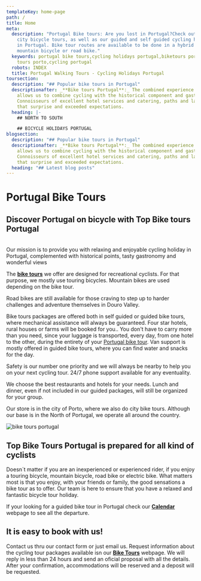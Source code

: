 ```yaml
---
templateKey: home-page
path: /
title: Home
meta:
  description: "Portugal Bike tours: Are you lost in Portugal?Check out our Porto
    city bicycle tours, as well as our guided and self guided cycling holidays
    in Portugal. Bike tour routes are available to be done in a hybrid bicycle,
    mountain bicycle or road bike."
  keywords: portugal bike tours,cycling holidays portugal,biketours portugal,bike
    tours porto,cycling portugal
  robots: INDEX
  title: Portugal Walking Tours - Cycling Holidays Portugal
toursection:
  description: "## Popular bike tours in Portugal"
  descriptionafter: _**Bike tours Portugal**:_ The combined experience of our team
    allows us to combine cycling with the historical component and gastronomy.
    Connoisseurs of excellent hotel services and catering, paths and landscapes
    that surprise and exceeded expectations.
  heading: |-
    ## NORTH TO SOUTH

    ## BICYCLE HOLIDAYS PORTUGAL
blogsection:
  description: "## Popular bike tours in Portugal"
  descriptionafter: _**Bike tours Portugal**:_ The combined experience of our team
    allows us to combine cycling with the historical component and gastronomy.
    Connoisseurs of excellent hotel services and catering, paths and landscapes
    that surprise and exceeded expectations.
  heading: "## Latest blog posts"
---
```

# Portugal Bike Tours

## Discover Portugal on bicycle with Top Bike tours Portugal

\
Our mission is to provide you with relaxing and enjoyable cycling holiday in Portugal, complemented with historical points, tasty gastronomy and wonderful views

The **[bike tours](https://topwalkingtoursportugal.com/bike-tours-in-portugal/)** we offer are designed for recreational cyclists. For that purpose, we mostly use touring bicycles. Mountain bikes are used depending on the bike tour.

Road bikes are still available for those craving to step up to harder challenges and adventure themselves in Douro Valley.

Bike tours packages are offered both in self guided or guided bike tours, where mechanical assistance will always be guaranteed. Four star hotels, rural houses or farms will be booked for you.. You don't have to carry more than you need, since your luggage is transported, every day, from one hotel to the other, during the entirety of your [Portugal bike tour](https://topwalkingtoursportugal.com/bike-tours-in-portugal/). Van support is mostly offered in guided bike tours, where you can find water and snacks for the day.

Safety is our number one priority and we will always be nearby to help you on your next cycling tour. 24/7 phone support available for any eventuality.

We choose the best restaurants and hotels for your needs. Lunch and dinner, even if not included in our guided packages, will still be organized for your group.

Our store is in the city of Porto, where we also do city bike tours. Although our base is in the North of Portugal, we operate all around the country.

![bike tours portugal](/img/bike-tours-in-portugal.jpg "bike tours portugal")

## Top Bike Tours Portugal is prepared for all kind of cyclists

Doesn´t matter if you are an inexperienced or experienced rider, if you enjoy a touring bicycle, mountain bicycle, road bike or electric bike. What matters most is that you enjoy, with your friends or family, the good sensations a bike tour as to offer. Our team is here to ensure that you have a relaxed and fantastic bicycle tour holiday. 

If your looking for a guided bike tour in Portugal check our **[Calendar](https://topwalkingtoursportugal.com/guided-bike-tours-calendar-portugal/)** webpage to see all the departure.

## It is easy to book with us!

Contact us thru our contact form or just email us. Request information about the cycling tour packages available isn our **[Bike Tours](https://topwalkingtoursportugal.com/bike-tours-in-portugal/)** webpage. We will reply in less than 24 hours and send an oficial proposal with all the details. After your confirmation, accommodations will be reserved and a deposit will be requested.